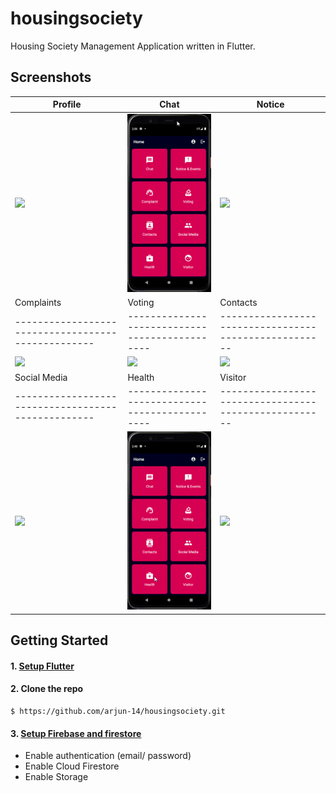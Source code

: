 # housingsociety

Housing Society Management Application written in Flutter.
## Screenshots      
|Profile  									       |Chat                                          |Notice                                               |
|--------------------------------------------------|----------------------------------------------|-----------------------------------------------------| 
|<img src='screenshots/profile.gif' width='250'>   |<img src='screenshots/chat.gif' width='250'>  |<img src='screenshots/notice events.gif' width='250'>|
|Complaints								           |Voting                                        |Contacts                                             |
|--------------------------------------------------|----------------------------------------------|-----------------------------------------------------| 
|<img src='screenshots/complaints.gif' width='250'>|<img src='screenshots/voting.gif' width='250'>|<img src='screenshots/contacts.gif' width='250'>     |
|Social Media 									   |Health                                        |Visitor                                              |
|--------------------------------------------------|----------------------------------------------|-----------------------------------------------------| 
|<img src='screenshots/social.gif' width='250'>    |<img src='screenshots/health.gif' width='250'>|<img src='screenshots/visitor.gif' width='250'>      |

## Getting Started

#### 1. [Setup Flutter](https://flutter.dev/docs/get-started/install)
#### 2. Clone the repo
```
$ https://github.com/arjun-14/housingsociety.git
```
#### 3. [Setup Firebase and firestore](https://firebase.google.com/)
* Enable authentication (email/ password)
* Enable Cloud Firestore
* Enable Storage
